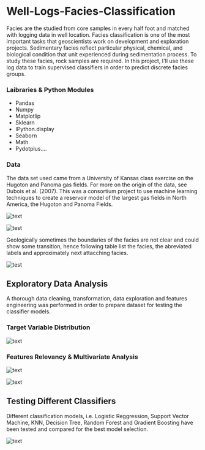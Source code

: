 # Well-Logs-Facies-Classification

Facies are the studied from core samples in every half foot and matched with logging data in well location. Facies classification is one of the most important tasks that geoscientists work on development and exploration projects. Sedimentary facies reflect particular physical, chemical, and biological condition that unit experienced during sedimentation process. To study these facies, rock samples are required. In this project, I'll use these log data to train supervised classifiers in order to predict discrete facies groups.

### Laibraries & Python Modules 
* Pandas
* Numpy
* Matplotlip
* Sklearn
* IPython.display
* Seaborn
* Math
* Pydotplus....

### Data

The data set used came from a University of Kansas class exercise on the Hugoton and Panoma gas fields. For more on the origin of the data, see Dubois et al. (2007). This was a  consortium project to use machine learning techniques to create a reservoir model of the largest gas fields in North America, the Hugoton and Panoma Fields.

![text](https://user-images.githubusercontent.com/68614187/106039903-53fba780-609f-11eb-82ea-f28a92de5ddb.png)

![test](https://user-images.githubusercontent.com/68614187/106040457-1e0af300-60a0-11eb-90b1-fdc1e899aef7.png)

Geologically sometimes the boundaries of the facies are not clear and could show some transition, hence following table list the facies, the abreviated labels and approximately next attacching facies.

![test](https://user-images.githubusercontent.com/68614187/106040494-29f6b500-60a0-11eb-9688-6d4e8ec10aec.png)


## Exploratory Data Analysis
A thorough data cleaning, transformation, data exploration and features engineering was performed in order to prepare dataset for testing the classifier models.

### Target Variable Distribution
![text](https://user-images.githubusercontent.com/68614187/106041128-097b2a80-60a1-11eb-98be-0abaa52039cf.png)

### Features Relevancy & Multivariate Analysis

![text](https://user-images.githubusercontent.com/68614187/106041196-1bf56400-60a1-11eb-913f-f2f47a7359b5.png)

![text](https://user-images.githubusercontent.com/68614187/106043439-0a618b80-60a4-11eb-95f6-516152fda865.png)

## Testing Different Classifiers

Different classification models, i.e. Logistic Reggression, Support Vector Machine, KNN, Decision Tree, Random Forest and Gradient Boosting have been tested and compared for the best model selection.

![text](https://user-images.githubusercontent.com/68614187/106046625-1ea78780-60a8-11eb-933b-bfc60968d734.png)

